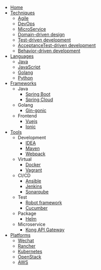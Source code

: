 - [Home](/)
- [Techniques](./contents/techniques/README.md)
  - [Agile](./contents/techniques/agile.md)
  - [DevOps](./contents/techniques/devops.md)
  - [MicroService](./contents/techniques/microservice.md)
  - [Domain-driven design](./contents/techniques/ddd.md)
  - [Test-driven development](./contents/techniques/tdd.md)
  - [AcceptanceTest-driven development](./contents/techniques/atdd.md)
  - [Behavior-driven development](./contents/techniques/bdd.md)
- [Languages](./contents/languages/README.md)
  - [Java](./contents/languages/java.md)
  - [JavaScript](./contents/languages/javascript.md)
  - [Golang](./contents/languages/golang.md)
  - [Python](./contents/languages/python.md)
- [Frameworks](./contents/frameworks/README.md)
  - Java
    - [Spring Boot](./contents/frameworks/spring-boot.md)
    - [Spring Cloud](./contents/frameworks/spring-cloud.md)
  - Golang
    - [Gin-gonic](./contents/frameworks/gin-gonic.md)
  - Frontend
    - [Vuejs](./contents/frameworks/vuejs.md)
    - [Ionic](./contents/frameworks/Ionic.md)
- [Tools](./contents/tools/README.md)
  - Development
    - [IDEA](./contents/tools/idea.md)
    - [Maven](./contents/tools/maven.md)
    - [Webpack](./contents/tools/webpack.md)
  - Virtual
    - [Docker](./contents/tools/docker.md)
    - [Vagrant](./contents/tools/vagrant.md)
  - CI/CD
    - [Ansible](./contents/tools/ansible.md)
    - [Jenkins](./contents/tools/jenkins.md)
    - [Sonarqube](./contents/tools/sonarqube.md)
  - Test
    - [Robot framework](./contents/tools/robotframework.md)
    - [Cucumber](./contents/tools/cucumber.md)
  - Package
    - [Helm](./contents/tools/helm.md)
  - Microservice
    - [Kong API Gateway](./contents/tools/kong-api-gateway.md)
- [Platforms](./contents/platforms/README.md)
  - [Wechat](./contents/platforms/wechat.md)
  - [Rancher](./contents/platforms/rancher.md)
  - [Kubernetes](./contents/platforms/kubernetes.md)
  - [OpenStack](./contents/platforms/openstack.md)
  - [AWS](./contents/platforms/aws.md)
